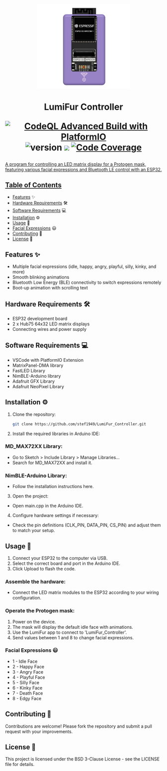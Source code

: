<p align="center">
<img width="300" alt="LumiFur Controller" src="https://raw.githubusercontent.com/stef1949/LumiFur_Controller/refs/heads/main/docs/IMG_8739.png">
</p>
<h1 align="center">
  LumiFur Controller 
  
  [![CodeQL Advanced Build with PlatformIO](https://github.com/stef1949/LumiFur_Controller/actions/workflows/codeql.yml/badge.svg?branch=main)](https://github.com/stef1949/LumiFur_Controller/actions/workflows/codeql.yml)
  ![version](https://img.shields.io/badge/version-0.1.0-blue)
  <a href="https://github.com/badges/shields/pulse" alt="Activity">
        <img src="https://img.shields.io/github/commit-activity/m/badges/shields" /></a>
  <a href="https://coveralls.io/github/badges/shields">
        <img src="https://img.shields.io/coveralls/github/badges/shields"
            alt="Code Coverage"></a>
            <a href="https://coveralls.io/github/badges/shields">
  


</h1>
A program for controlling an LED matrix display for a Protogen mask, featuring various facial expressions and Bluetooth LE control with an ESP32.

## Table of Contents

- [Features](#features) ✨
- [Hardware Requirements](#hardware-requirements) 🛠️
- [Software Requirements](#software-requirements) 💻
- [Installation](#installation) ⚙️
- [Usage](#usage) 📖
- [Facial Expressions](#facial-expressions) 😃
- [Contributing](#contributing) 🤝
- [License](#license) 📜

## Features ✨
- Multiple facial expressions (idle, happy, angry, playful, silly, kinky, and more)
- Smooth blinking animations
- Bluetooth Low Energy (BLE) connectivity to switch expressions remotely
- Boot-up animation with scrolling text
  
## Hardware Requirements 🛠️
- ESP32 development board
- 2 x Hub75 64x32 LED matrix displays
- Connecting wires and power supply
  
## Software Requirements 💻
- VSCode with PlatformIO Extension 
- MatrixPanel-DMA library
- FastLED Library
- NimBLE-Arduino library
- Adafruit GFX Library
- Adafruit NeoPixel Library

## Installation ⚙️

1. Clone the repository:
    ```sh
    git clone https://github.com/stef1949/LumiFur_Controller.git
    ```

2. Install the required libraries in Arduino IDE:

### MD_MAX72XX Library:

- Go to Sketch > Include Library > Manage Libraries...
- Search for MD_MAX72XX and install it.

### NimBLE-Arduino Library:

- Follow the installation instructions here.

3. Open the project:

- Open main.cpp in the Arduino IDE.

4. Configure hardware settings if necessary:

- Check the pin definitions (CLK_PIN, DATA_PIN, CS_PIN) and adjust them to match your setup.

## Usage 📖

1. Connect your ESP32 to the computer via USB.
2. Select the correct board and port in the Arduino IDE.
3. Click Upload to flash the code.

### Assemble the hardware:

- Connect the LED matrix modules to the ESP32 according to your wiring configuration.

### Operate the Protogen mask:

1. Power on the device.
2. The mask will display the default idle face with animations.
3. Use the LumiFur app to connect to 'LumiFur_Controller'.
4. Send values between 1 and 8 to change facial expressions.

### Facial Expressions 😃

- 1 - Idle Face
- 2 - Happy Face
- 3 - Angry Face
- 4 - Playful Face
- 5 - Silly Face
- 6 - Kinky Face
- 7 - Death Face
- 8 - Edgy Face

## Contributing 🤝
Contributions are welcome! Please fork the repository and submit a pull request with your improvements.

## License 📜
This project is licensed under the BSD 3-Clause License - see the LICENSE file for details.
